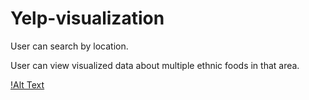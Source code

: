 # Yelp-visualization

User can search by location.

User can view visualized data about multiple ethnic foods in that area.

[!Alt Text](https://github.com/KenEmanuel/yelp-visualization/blob/master/visualization.png)
